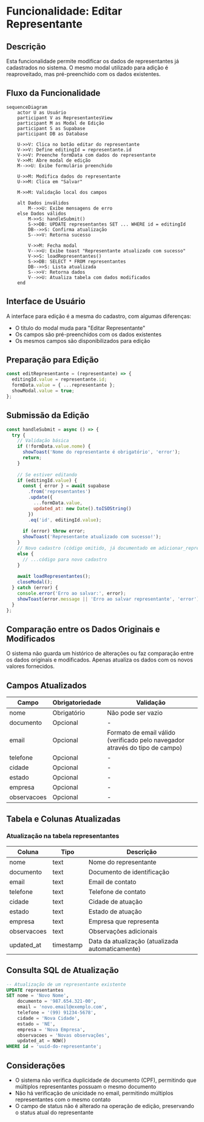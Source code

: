# Funcionalidade: Editar Representante

## Descrição

Esta funcionalidade permite modificar os dados de representantes já cadastrados no sistema. O mesmo modal utilizado para adição é reaproveitado, mas pré-preenchido com os dados existentes.

## Fluxo da Funcionalidade

```mermaid
sequenceDiagram
    actor U as Usuário
    participant V as RepresentantesView
    participant M as Modal de Edição
    participant S as Supabase
    participant DB as Database
    
    U->>V: Clica no botão editar do representante
    V->>V: Define editingId = representante.id
    V->>V: Preenche formData com dados do representante
    V->>M: Abre modal de edição
    M-->>U: Exibe formulário preenchido
    
    U->>M: Modifica dados do representante
    U->>M: Clica em "Salvar"
    
    M->>M: Validação local dos campos
    
    alt Dados inválidos
        M-->>U: Exibe mensagens de erro
    else Dados válidos
        M->>S: handleSubmit()
        S->>DB: UPDATE representantes SET ... WHERE id = editingId
        DB-->>S: Confirma atualização
        S-->>V: Retorna sucesso
        
        V->>M: Fecha modal
        V-->>U: Exibe toast "Representante atualizado com sucesso"
        V->>S: loadRepresentantes()
        S->>DB: SELECT * FROM representantes
        DB-->>S: Lista atualizada
        S-->>V: Retorna dados
        V-->>U: Atualiza tabela com dados modificados
    end
```

## Interface de Usuário

A interface para edição é a mesma do cadastro, com algumas diferenças:

- O título do modal muda para "Editar Representante"
- Os campos são pré-preenchidos com os dados existentes
- Os mesmos campos são disponibilizados para edição

## Preparação para Edição

```javascript
const editRepresentante = (representante) => {
  editingId.value = representante.id;
  formData.value = { ...representante };
  showModal.value = true;
};
```

## Submissão da Edição

```javascript
const handleSubmit = async () => {
  try {
    // Validação básica
    if (!formData.value.nome) {
      showToast('Nome do representante é obrigatório', 'error');
      return;
    }
    
    // Se estiver editando
    if (editingId.value) {
      const { error } = await supabase
        .from('representantes')
        .update({
          ...formData.value,
          updated_at: new Date().toISOString()
        })
        .eq('id', editingId.value);
      
      if (error) throw error;
      showToast('Representante atualizado com sucesso!');
    } 
    // Novo cadastro (código omitido, já documentado em adicionar_representante.md)
    else {
      // ...código para novo cadastro
    }
    
    await loadRepresentantes();
    closeModal();
  } catch (error) {
    console.error('Erro ao salvar:', error);
    showToast(error.message || 'Erro ao salvar representante', 'error');
  }
};
```

## Comparação entre os Dados Originais e Modificados

O sistema não guarda um histórico de alterações ou faz comparação entre os dados originais e modificados. Apenas atualiza os dados com os novos valores fornecidos.

## Campos Atualizados

| Campo | Obrigatoriedade | Validação |
|-------|----------------|-----------|
| nome | Obrigatório | Não pode ser vazio |
| documento | Opcional | - |
| email | Opcional | Formato de email válido (verificado pelo navegador através do tipo de campo) |
| telefone | Opcional | - |
| cidade | Opcional | - |
| estado | Opcional | - |
| empresa | Opcional | - |
| observacoes | Opcional | - |

## Tabela e Colunas Atualizadas

### Atualização na tabela representantes

| Coluna | Tipo | Descrição |
|--------|------|-----------|
| nome | text | Nome do representante |
| documento | text | Documento de identificação |
| email | text | Email de contato |
| telefone | text | Telefone de contato |
| cidade | text | Cidade de atuação |
| estado | text | Estado de atuação |
| empresa | text | Empresa que representa |
| observacoes | text | Observações adicionais |
| updated_at | timestamp | Data da atualização (atualizada automaticamente) |

## Consulta SQL de Atualização

```sql
-- Atualização de um representante existente
UPDATE representantes
SET nome = 'Novo Nome',
    documento = '987.654.321-00',
    email = 'novo.email@exemplo.com',
    telefone = '(99) 91234-5678',
    cidade = 'Nova Cidade',
    estado = 'NE',
    empresa = 'Nova Empresa',
    observacoes = 'Novas observações',
    updated_at = NOW()
WHERE id = 'uuid-do-representante';
```

## Considerações

- O sistema não verifica duplicidade de documento (CPF), permitindo que múltiplos representantes possuam o mesmo documento
- Não há verificação de unicidade no email, permitindo múltiplos representantes com o mesmo contato
- O campo de status não é alterado na operação de edição, preservando o status atual do representante
